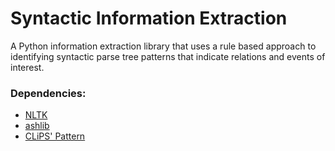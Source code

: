 # Syntactic Information Extraction
A Python information extraction library that uses a rule based approach to identifying syntactic parse tree patterns that indicate relations and events of interest.


### Dependencies:

* [NLTK](http://www.nltk.org/)
* [ashlib](https://github.com/ashkonf/python-ashlib)
* [CLiPS' Pattern](http://www.clips.ua.ac.be/pages/pattern)
